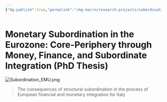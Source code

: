 ```yaml
---
{"dg-publish":true,"permalink":"/mg-macro/research-projects/subordination/","tags":["project","research","open"],"created":"2023-12-11T21:42:32.726+00:00","updated":"2023-12-12T18:15:38.722+00:00"}
---
```



# Monetary Subordination in the Eurozone: Core-Periphery through Money, Finance, and Subordinate Integration (PhD Thesis)

![Subordination_EMU.png](/img/user/MG%20Macro/Attachments/Subordination_EMU.png)


> The consequences of structural subordination in the process of European financial and monetary integration for Italy  
  

